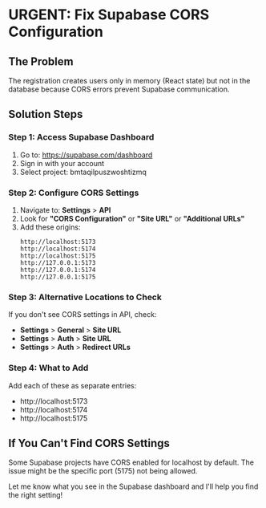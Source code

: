 # URGENT: Fix Supabase CORS Configuration

## The Problem
The registration creates users only in memory (React state) but not in the database because CORS errors prevent Supabase communication.

## Solution Steps

### Step 1: Access Supabase Dashboard
1. Go to: https://supabase.com/dashboard
2. Sign in with your account
3. Select project: bmtaqilpuszwoshtizmq

### Step 2: Configure CORS Settings
1. Navigate to: **Settings** > **API** 
2. Look for **"CORS Configuration"** or **"Site URL"** or **"Additional URLs"**
3. Add these origins:
   ```
   http://localhost:5173
   http://localhost:5174
   http://localhost:5175
   http://127.0.0.1:5173
   http://127.0.0.1:5174
   http://127.0.0.1:5175
   ```

### Step 3: Alternative Locations to Check
If you don't see CORS settings in API, check:
- **Settings** > **General** > **Site URL**
- **Settings** > **Auth** > **Site URL** 
- **Settings** > **Auth** > **Redirect URLs**

### Step 4: What to Add
Add each of these as separate entries:
- http://localhost:5173
- http://localhost:5174  
- http://localhost:5175

## If You Can't Find CORS Settings
Some Supabase projects have CORS enabled for localhost by default. The issue might be the specific port (5175) not being allowed.

Let me know what you see in the Supabase dashboard and I'll help you find the right setting!
